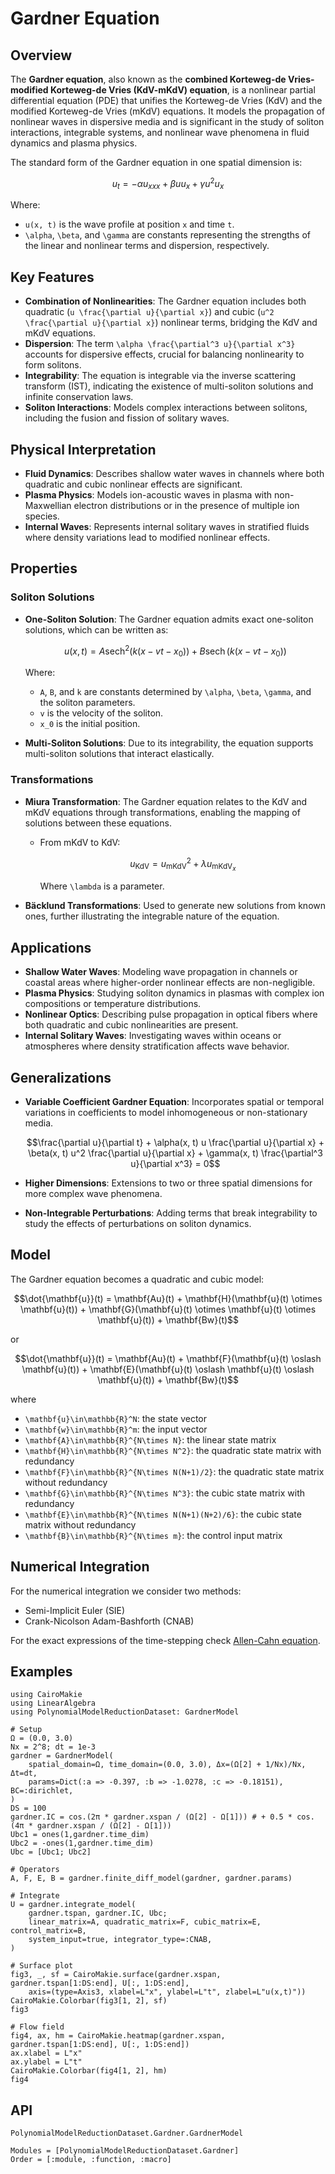 # Gardner Equation

## Overview

The **Gardner equation**, also known as the **combined Korteweg-de Vries-modified Korteweg-de Vries (KdV-mKdV) equation**, is a nonlinear partial differential equation (PDE) that unifies the Korteweg-de Vries (KdV) and the modified Korteweg-de Vries (mKdV) equations. It models the propagation of nonlinear waves in dispersive media and is significant in the study of soliton interactions, integrable systems, and nonlinear wave phenomena in fluid dynamics and plasma physics.

The standard form of the Gardner equation in one spatial dimension is:

```math
u_t = -\alpha u_{xxx} + \beta uu_x + \gamma u^2 u_{x}
```

Where:

- `` u(x, t) `` is the wave profile at position `` x `` and time `` t ``.
- `` \alpha ``, `` \beta ``, and `` \gamma `` are constants representing the strengths of the linear and nonlinear terms and dispersion, respectively.

## Key Features

- **Combination of Nonlinearities**: The Gardner equation includes both quadratic (`` u \frac{\partial u}{\partial x} ``) and cubic (`` u^2 \frac{\partial u}{\partial x} ``) nonlinear terms, bridging the KdV and mKdV equations.
- **Dispersion**: The term `` \alpha \frac{\partial^3 u}{\partial x^3} `` accounts for dispersive effects, crucial for balancing nonlinearity to form solitons.
- **Integrability**: The equation is integrable via the inverse scattering transform (IST), indicating the existence of multi-soliton solutions and infinite conservation laws.
- **Soliton Interactions**: Models complex interactions between solitons, including the fusion and fission of solitary waves.

## Physical Interpretation

- **Fluid Dynamics**: Describes shallow water waves in channels where both quadratic and cubic nonlinear effects are significant.
- **Plasma Physics**: Models ion-acoustic waves in plasma with non-Maxwellian electron distributions or in the presence of multiple ion species.
- **Internal Waves**: Represents internal solitary waves in stratified fluids where density variations lead to modified nonlinear effects.

## Properties

### Soliton Solutions

- **One-Soliton Solution**: The Gardner equation admits exact one-soliton solutions, which can be written as:

  ```math
  u(x, t) = A \operatorname{sech}^2 \left( k (x - v t - x_0) \right) + B \operatorname{sech} \left( k (x - v t - x_0) \right)
  ```

  Where:

  - `` A ``, `` B ``, and `` k `` are constants determined by `` \alpha ``, `` \beta ``, `` \gamma ``, and the soliton parameters.
  - `` v `` is the velocity of the soliton.
  - `` x_0 `` is the initial position.

- **Multi-Soliton Solutions**: Due to its integrability, the equation supports multi-soliton solutions that interact elastically.

### Transformations

- **Miura Transformation**: The Gardner equation relates to the KdV and mKdV equations through transformations, enabling the mapping of solutions between these equations.

  - From mKdV to KdV:

    ```math
    u_{\mathrm{KdV}} = u_{\mathrm{mKdV}}^2 + \lambda u_{{\mathrm{mKdV}}_x}
    ```

    Where `` \lambda `` is a parameter.

- **Bäcklund Transformations**: Used to generate new solutions from known ones, further illustrating the integrable nature of the equation.

## Applications

- **Shallow Water Waves**: Modeling wave propagation in channels or coastal areas where higher-order nonlinear effects are non-negligible.
- **Plasma Physics**: Studying soliton dynamics in plasmas with complex ion compositions or temperature distributions.
- **Nonlinear Optics**: Describing pulse propagation in optical fibers where both quadratic and cubic nonlinearities are present.
- **Internal Solitary Waves**: Investigating waves within oceans or atmospheres where density stratification affects wave behavior.

## Generalizations

- **Variable Coefficient Gardner Equation**: Incorporates spatial or temporal variations in coefficients to model inhomogeneous or non-stationary media.

  ```math
  \frac{\partial u}{\partial t} + \alpha(x, t) u \frac{\partial u}{\partial x} + \beta(x, t) u^2 \frac{\partial u}{\partial x} + \gamma(x, t) \frac{\partial^3 u}{\partial x^3} = 0
  ```

- **Higher Dimensions**: Extensions to two or three spatial dimensions for more complex wave phenomena.

- **Non-Integrable Perturbations**: Adding terms that break integrability to study the effects of perturbations on soliton dynamics.

## Model

The Gardner equation becomes a quadratic and cubic model:

```math
\dot{\mathbf{u}}(t) = \mathbf{Au}(t) + \mathbf{H}(\mathbf{u}(t) \otimes \mathbf{u}(t)) + \mathbf{G}(\mathbf{u}(t) \otimes \mathbf{u}(t) \otimes \mathbf{u}(t)) + \mathbf{Bw}(t)
```

or 

```math
\dot{\mathbf{u}}(t) = \mathbf{Au}(t) + \mathbf{F}(\mathbf{u}(t) \oslash \mathbf{u}(t)) + \mathbf{E}(\mathbf{u}(t) \oslash \mathbf{u}(t) \oslash \mathbf{u}(t)) + \mathbf{Bw}(t)
```

where
- ``\mathbf{u}\in\mathbb{R}^N``: the state vector
- ``\mathbf{w}\in\mathbb{R}^m``: the input vector
- ``\mathbf{A}\in\mathbb{R}^{N\times N}``: the linear state matrix
- ``\mathbf{H}\in\mathbb{R}^{N\times N^2}``: the quadratic state matrix with redundancy
- ``\mathbf{F}\in\mathbb{R}^{N\times N(N+1)/2}``: the quadratic state matrix without redundancy
- ``\mathbf{G}\in\mathbb{R}^{N\times N^3}``: the cubic state matrix with redundancy
- ``\mathbf{E}\in\mathbb{R}^{N\times N(N+1)(N+2)/6}``: the cubic state matrix without redundancy
- ``\mathbf{B}\in\mathbb{R}^{N\times m}``: the control input matrix

## Numerical Integration

For the numerical integration we consider two methods:
- Semi-Implicit Euler (SIE)
- Crank-Nicolson Adam-Bashforth (CNAB)

For the exact expressions of the time-stepping check [Allen-Cahn equation](allencahn.md).

## Examples

```@example Gardner
using CairoMakie
using LinearAlgebra
using PolynomialModelReductionDataset: GardnerModel

# Setup
Ω = (0.0, 3.0)
Nx = 2^8; dt = 1e-3
gardner = GardnerModel(
    spatial_domain=Ω, time_domain=(0.0, 3.0), Δx=(Ω[2] + 1/Nx)/Nx, Δt=dt,
    params=Dict(:a => -0.397, :b => -1.0278, :c => -0.18151), BC=:dirichlet,
)
DS = 100
gardner.IC = cos.(2π * gardner.xspan / (Ω[2] - Ω[1])) # + 0.5 * cos.(4π * gardner.xspan / (Ω[2] - Ω[1]))
Ubc1 = ones(1,gardner.time_dim)
Ubc2 = -ones(1,gardner.time_dim)
Ubc = [Ubc1; Ubc2]

# Operators
A, F, E, B = gardner.finite_diff_model(gardner, gardner.params)

# Integrate
U = gardner.integrate_model(
    gardner.tspan, gardner.IC, Ubc; 
    linear_matrix=A, quadratic_matrix=F, cubic_matrix=E, control_matrix=B,
    system_input=true, integrator_type=:CNAB,
)

# Surface plot
fig3, _, sf = CairoMakie.surface(gardner.xspan, gardner.tspan[1:DS:end], U[:, 1:DS:end], 
    axis=(type=Axis3, xlabel=L"x", ylabel=L"t", zlabel=L"u(x,t)"))
CairoMakie.Colorbar(fig3[1, 2], sf)
fig3
```

```@example Gardner
# Flow field
fig4, ax, hm = CairoMakie.heatmap(gardner.xspan, gardner.tspan[1:DS:end], U[:, 1:DS:end])
ax.xlabel = L"x"
ax.ylabel = L"t"
CairoMakie.Colorbar(fig4[1, 2], hm)
fig4
```

## API

```@docs
PolynomialModelReductionDataset.Gardner.GardnerModel
```

```@autodocs
Modules = [PolynomialModelReductionDataset.Gardner]
Order = [:module, :function, :macro]
```